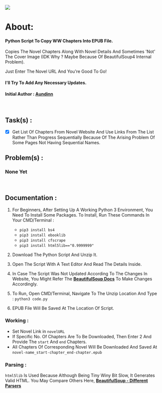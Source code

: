 <img src="https://img.shields.io/badge/Version-3.0-brightgreen.svg" ></img>
# About: 
<h4>Python Script To Copy WW Chapters Into EPUB File.</h4>

Copies The Novel Chapters Along With Novel Details And Sometimes 'Not' The Cover Image (IDK Why ? Maybe Because Of BeautifulSoup4 Internal Problem).

Just Enter The Novel URL And You're Good To Go!

<h4>I'll Try To Add Any Necessary Updates.</h4>


<h4> Initial Author :  <a href="https://forum.wuxiaworld.com/profile/Aundinn">Aundinn</a> </h4>

<br/>

## Task(s) :
- [x] Get List Of Chapters From Novel Website And Use Links From The List Rather Than Progress Sequentially Because Of The Arising Problem Of Some Pages Not Having Sequential Names.


## Problem(s) :

### None Yet
   
<br/>

## Documentation :
1. For Beginners, After Setting Up A Working Python 3 Environment, You Need To Install Some Packages. To Install, Run These Commands In Your CMD/Terminal :
   * `pip3 install bs4`
   * `pip3 install ebooklib`
   * `pip3 install cfscrape`
   * `pip3 install html5lib=="0.9999999"` 

2. Download The Python Script And Unzip It.

3. Open The Script With A Text Editor And Read The Details Inside.

4. In Case The Script Was Not Updated According To The Changes In Website, You Might Refer The [**BeautifulSoup Docs**](https://www.crummy.com/software/BeautifulSoup/bs4/doc/) To Make Changes Accordingly.

4. To Run, Open CMD/Terminal, Navigate To The Unzip Location And Type :
  `python3 code.py`

5. EPUB File Will Be Saved At The Location Of Script.

### Working :
* Set Novel Link in `novelURL`
* If Specific No. Of Chapters Are To Be Downloaded, Then Enter 2 And Provide The `start` And `end` Chapters.
* All Chapters Of Corresponding Novel Will Be Downloaded And Saved At `novel-name_start-chapter_end-chapter.epub`

### Parsing :
`html5lib` Is Used Because Although Being Tiny Winy Bit Slow, It Generates Valid HTML. You May Compare Others Here, [**BeautifulSoup - Different Parsers**](https://www.crummy.com/software/BeautifulSoup/bs4/doc/#installing-a-parser)

